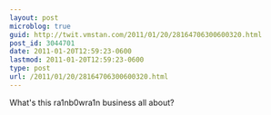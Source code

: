 ```yaml
---
layout: post
microblog: true
guid: http://twit.vmstan.com/2011/01/20/28164706300600320.html
post_id: 3044701
date: 2011-01-20T12:59:23-0600
lastmod: 2011-01-20T12:59:23-0600
type: post
url: /2011/01/20/28164706300600320.html
---
```

What's this ra1nb0wra1n business all about?
